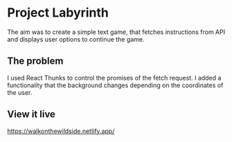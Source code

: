 # Project Labyrinth

The aim was to create a simple text game, that fetches instructions from API and displays user options to continue the game.

## The problem

I used React Thunks to control the promises of the fetch request. I added a functionality that the background changes depending on the coordinates of the user.

## View it live

https://walkonthewildside.netlify.app/
